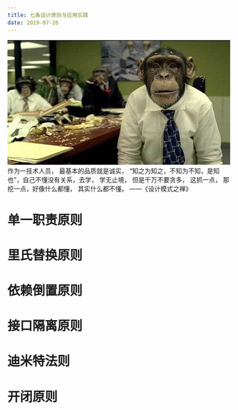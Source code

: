 ```yaml
---
title: 七条设计原则与应用实践
date: 2019-07-26
---
```


![](/images/monkey-programer.jpg)
作为一技术人员， 最基本的品质就是诚实， “知之为知之，不知为不知，是知也”，自己不懂没有关系，去学， 学无止境， 但是千万不要贪多， 这抓一点， 那挖一点，好像什么都懂， 其实什么都不懂。 ——《设计模式之禅》


<!-- more -->

# 单一职责原则

# 里氏替换原则

# 依赖倒置原则

# 接口隔离原则

# 迪米特法则

# 开闭原则